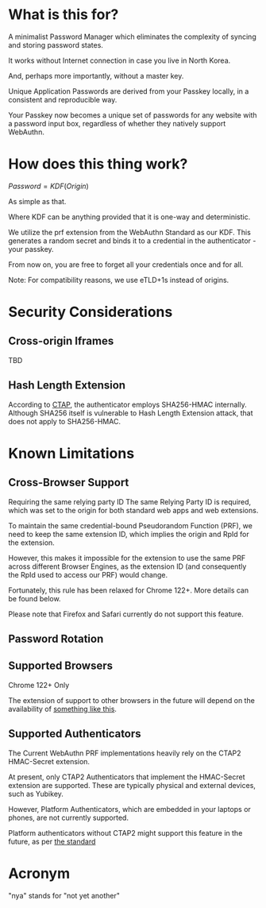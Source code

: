# What is this for?
A minimalist Password Manager which eliminates the complexity of syncing and storing password states.

It works without Internet connection in case you live in North Korea.

And, perhaps more importantly, without a master key.

Unique Application Passwords are derived from your Passkey locally, in a consistent and reproducible way.

Your Passkey now becomes a unique set of passwords for any website with a password input box, regardless of whether they natively support WebAuthn.

# How does this thing work?
$Password = KDF(Origin)$

As simple as that.

Where KDF can be anything provided that it is one-way and deterministic.


We utilize the prf extension from the WebAuthn Standard as our KDF. This generates a random secret and binds it to a credential in the authenticator - your passkey. 

From now on, you are free to forget all your credentials once and for all.

Note: For compatibility reasons, we use eTLD+1s instead of origins.

# Security Considerations

## Cross-origin Iframes
TBD
## Hash Length Extension
According to [CTAP](https://fidoalliance.org/specs/fido-v2.2-rd-20230321/fido-client-to-authenticator-protocol-v2.2-rd-20230321.html#sctn-hmac-secret-extension), the authenticator employs SHA256-HMAC internally. Although SHA256 itself is vulnerable to Hash Length Extension attack, that does not apply to SHA256-HMAC.

# Known Limitations

## Cross-Browser Support

Requiring the same relying party ID
The same Relying Party ID is required, which was set to the origin for both standard web apps and web extensions. 

To maintain the same credential-bound Pseudorandom Function (PRF), we need to keep the same extension ID, which implies the origin and RpId for the extension.

However, this makes it impossible for the extension to use the same PRF across different Browser Engines, as the extension ID (and consequently the RpId used to access our PRF) would change.

Fortunately, this rule has been relaxed for Chrome 122+. More details can be found below.

Please note that Firefox and Safari currently do not support this feature.

## Password Rotation


## Supported Browsers
Chrome 122+ Only

The extension of support to other browsers in the future will depend on the availability of [something like this](https://chromiumdash.appspot.com/commit/cfea6b18ede2a8fe0d7ea32e6bba967a7f2de6f8).

## Supported Authenticators 
The Current WebAuthn PRF implementations heavily rely on the CTAP2 HMAC-Secret extension.

At present, only CTAP2 Authenticators that implement the HMAC-Secret extension are supported. These are typically physical and external devices, such as Yubikey.

However, Platform Authenticators, which are embedded in your laptops or phones, are not currently supported.

Platform authenticators without CTAP2 might support this feature in the future, as per [the standard](https://w3c.github.io/webauthn/#prf-extension)


# Acronym
"nya" stands for "not yet another"
